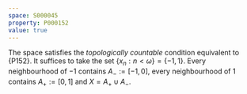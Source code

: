 ```yaml
---
space: S000045
property: P000152
value: true
---
```


The space satisfies the *topologically countable* condition equivalent to {P152}.
It suffices to take the set $\{x_n:n<\omega\}=\{-1,1\}$.
Every neighbourhood of $-1$ contains $A_-:=[-1,0]$, every neighbourhood of $1$ contains $A_+:=[0,1]$ and $X=A_+\cup A_-$.
